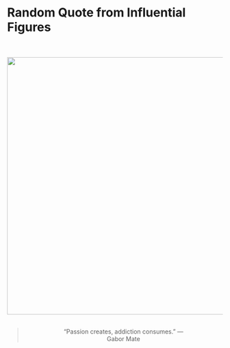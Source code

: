 # Random Quote from Influential Figures

<div align="center">
  <br>
  <br>
  <a href="https://en.wikipedia.org/wiki/Gabor_Mat%C3%A9" title="Gabor Maté - Wikipedia"><img src="https://upload.wikimedia.org/wikipedia/commons/8/86/Gabor_Mat%C3%A9_-_01_%28cropped%29.jpeg" width="600px"></a>
  <br>
  <br>
  <blockquote>&ldquo;Passion creates, addiction consumes.&rdquo; &mdash; <footer>Gabor Mate</footer></blockquote>
</div>
  